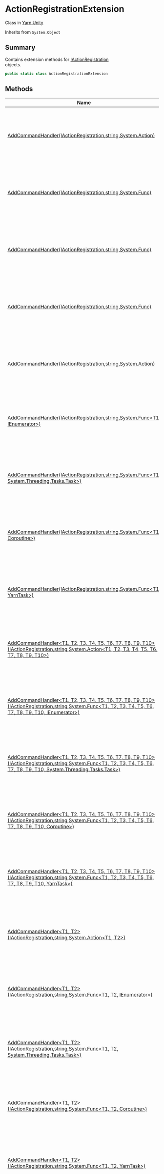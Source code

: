 # ActionRegistrationExtension

Class in [Yarn.Unity](yarn.unity.md)

Inherits from `System.Object`

## Summary

Contains extension methods for [IActionRegistration](yarn.unity.iactionregistration.md)\
objects.

```csharp
public static class ActionRegistrationExtension
```

## Methods

| Name                                                                                                                                                                                                                                         | Description                                                                          |
| -------------------------------------------------------------------------------------------------------------------------------------------------------------------------------------------------------------------------------------------- | ------------------------------------------------------------------------------------ |
| [AddCommandHandler(IActionRegistration,string,System.Action)](yarn.unity.actionregistrationextension.addcommandhandler-1.md)                                                                                                                 | Adds a command handler. Dialogue will pause execution after the command is called.   |
| [AddCommandHandler(IActionRegistration,string,System.Func)](yarn.unity.actionregistrationextension.addcommandhandler-33.md)                                                                                                                  | Adds a command handler. Dialogue will pause execution after the command is called.   |
| [AddCommandHandler(IActionRegistration,string,System.Func)](yarn.unity.actionregistrationextension.addcommandhandler-44.md)                                                                                                                  | Adds a command handler. Dialogue will pause execution after the command is called.   |
| [AddCommandHandler(IActionRegistration,string,System.Func)](yarn.unity.actionregistrationextension.addcommandhandler-22.md)                                                                                                                  | Adds a command handler. Dialogue will pause execution after the command is called.   |
| [AddCommandHandler(IActionRegistration,string,System.Action)](yarn.unity.actionregistrationextension.addcommandhandler-2.md)                                                                                                                 | Adds a command handler. Dialogue will pause execution after the command is called.   |
| [AddCommandHandler(IActionRegistration,string,System.Func\<T1, IEnumerator>)](yarn.unity.actionregistrationextension.addcommandhandler-34.md)                                                                                                | Adds a command handler. Dialogue will pause execution after the command is called.   |
| [AddCommandHandler(IActionRegistration,string,System.Func\<T1, System.Threading.Tasks.Task>)](yarn.unity.actionregistrationextension.addcommandhandler-12.md)                                                                                | Adds a command handler. Dialogue will pause execution after the command is called.   |
| [AddCommandHandler(IActionRegistration,string,System.Func\<T1, Coroutine>)](yarn.unity.actionregistrationextension.addcommandhandler-45.md)                                                                                                  | Adds a command handler. Dialogue will pause execution after the command is called.   |
| [AddCommandHandler(IActionRegistration,string,System.Func\<T1, YarnTask>)](yarn.unity.actionregistrationextension.addcommandhandler-23.md)                                                                                                   | Adds a command handler. Dialogue will pause execution after the command is called.   |
| [AddCommandHandler\<T1, T2, T3, T4, T5, T6, T7, T8, T9, T10>(IActionRegistration,string,System.Action\<T1, T2, T3, T4, T5, T6, T7, T8, T9, T10>)](yarn.unity.actionregistrationextension.addcommandhandler-11.md)                            | Adds a command handler. Dialogue will pause execution after the command is called.   |
| [AddCommandHandler\<T1, T2, T3, T4, T5, T6, T7, T8, T9, T10>(IActionRegistration,string,System.Func\<T1, T2, T3, T4, T5, T6, T7, T8, T9, T10, IEnumerator>)](yarn.unity.actionregistrationextension.addcommandhandler-43.md)                 | Adds a command handler. Dialogue will pause execution after the command is called.   |
| [AddCommandHandler\<T1, T2, T3, T4, T5, T6, T7, T8, T9, T10>(IActionRegistration,string,System.Func\<T1, T2, T3, T4, T5, T6, T7, T8, T9, T10, System.Threading.Tasks.Task>)](yarn.unity.actionregistrationextension.addcommandhandler-21.md) | Adds a command handler. Dialogue will pause execution after the command is called.   |
| [AddCommandHandler\<T1, T2, T3, T4, T5, T6, T7, T8, T9, T10>(IActionRegistration,string,System.Func\<T1, T2, T3, T4, T5, T6, T7, T8, T9, T10, Coroutine>)](yarn.unity.actionregistrationextension.addcommandhandler-54.md)                   | Adds a command handler. Dialogue will pause execution after the command is called.   |
| [AddCommandHandler\<T1, T2, T3, T4, T5, T6, T7, T8, T9, T10>(IActionRegistration,string,System.Func\<T1, T2, T3, T4, T5, T6, T7, T8, T9, T10, YarnTask>)](yarn.unity.actionregistrationextension.addcommandhandler-32.md)                    | Adds a command handler. Dialogue will pause execution after the command is called.   |
| [AddCommandHandler\<T1, T2>(IActionRegistration,string,System.Action\<T1, T2>)](yarn.unity.actionregistrationextension.addcommandhandler-3.md)                                                                                               | Adds a command handler. Dialogue will pause execution after the command is called.   |
| [AddCommandHandler\<T1, T2>(IActionRegistration,string,System.Func\<T1, T2, IEnumerator>)](yarn.unity.actionregistrationextension.addcommandhandler-35.md)                                                                                   | Adds a command handler. Dialogue will pause execution after the command is called.   |
| [AddCommandHandler\<T1, T2>(IActionRegistration,string,System.Func\<T1, T2, System.Threading.Tasks.Task>)](yarn.unity.actionregistrationextension.addcommandhandler-13.md)                                                                   | Adds a command handler. Dialogue will pause execution after the command is called.   |
| [AddCommandHandler\<T1, T2>(IActionRegistration,string,System.Func\<T1, T2, Coroutine>)](yarn.unity.actionregistrationextension.addcommandhandler-46.md)                                                                                     | Adds a command handler. Dialogue will pause execution after the command is called.   |
| [AddCommandHandler\<T1, T2>(IActionRegistration,string,System.Func\<T1, T2, YarnTask>)](yarn.unity.actionregistrationextension.addcommandhandler-24.md)                                                                                      | Adds a command handler. Dialogue will pause execution after the command is called.   |
| [AddCommandHandler\<T1, T2, T3>(IActionRegistration,string,System.Action\<T1, T2, T3>)](yarn.unity.actionregistrationextension.addcommandhandler-4.md)                                                                                       | Adds a command handler. Dialogue will pause execution after the command is called.   |
| [AddCommandHandler\<T1, T2, T3>(IActionRegistration,string,System.Func\<T1, T2, T3, IEnumerator>)](yarn.unity.actionregistrationextension.addcommandhandler-36.md)                                                                           | Adds a command handler. Dialogue will pause execution after the command is called.   |
| [AddCommandHandler\<T1, T2, T3>(IActionRegistration,string,System.Func\<T1, T2, T3, System.Threading.Tasks.Task>)](yarn.unity.actionregistrationextension.addcommandhandler-14.md)                                                           | Adds a command handler. Dialogue will pause execution after the command is called.   |
| [AddCommandHandler\<T1, T2, T3>(IActionRegistration,string,System.Func\<T1, T2, T3, Coroutine>)](yarn.unity.actionregistrationextension.addcommandhandler-47.md)                                                                             | Adds a command handler. Dialogue will pause execution after the command is called.   |
| [AddCommandHandler\<T1, T2, T3>(IActionRegistration,string,System.Func\<T1, T2, T3, YarnTask>)](yarn.unity.actionregistrationextension.addcommandhandler-25.md)                                                                              | Adds a command handler. Dialogue will pause execution after the command is called.   |
| [AddCommandHandler\<T1, T2, T3, T4>(IActionRegistration,string,System.Action\<T1, T2, T3, T4>)](yarn.unity.actionregistrationextension.addcommandhandler-5.md)                                                                               | Adds a command handler. Dialogue will pause execution after the command is called.   |
| [AddCommandHandler\<T1, T2, T3, T4>(IActionRegistration,string,System.Func\<T1, T2, T3, T4, IEnumerator>)](yarn.unity.actionregistrationextension.addcommandhandler-37.md)                                                                   | Adds a command handler. Dialogue will pause execution after the command is called.   |
| [AddCommandHandler\<T1, T2, T3, T4>(IActionRegistration,string,System.Func\<T1, T2, T3, T4, System.Threading.Tasks.Task>)](yarn.unity.actionregistrationextension.addcommandhandler-15.md)                                                   | Adds a command handler. Dialogue will pause execution after the command is called.   |
| [AddCommandHandler\<T1, T2, T3, T4>(IActionRegistration,string,System.Func\<T1, T2, T3, T4, Coroutine>)](yarn.unity.actionregistrationextension.addcommandhandler-48.md)                                                                     | Adds a command handler. Dialogue will pause execution after the command is called.   |
| [AddCommandHandler\<T1, T2, T3, T4>(IActionRegistration,string,System.Func\<T1, T2, T3, T4, YarnTask>)](yarn.unity.actionregistrationextension.addcommandhandler-26.md)                                                                      | Adds a command handler. Dialogue will pause execution after the command is called.   |
| [AddCommandHandler\<T1, T2, T3, T4, T5>(IActionRegistration,string,System.Action\<T1, T2, T3, T4, T5>)](yarn.unity.actionregistrationextension.addcommandhandler-6.md)                                                                       | Adds a command handler. Dialogue will pause execution after the command is called.   |
| [AddCommandHandler\<T1, T2, T3, T4, T5>(IActionRegistration,string,System.Func\<T1, T2, T3, T4, T5, IEnumerator>)](yarn.unity.actionregistrationextension.addcommandhandler-38.md)                                                           | Adds a command handler. Dialogue will pause execution after the command is called.   |
| [AddCommandHandler\<T1, T2, T3, T4, T5>(IActionRegistration,string,System.Func\<T1, T2, T3, T4, T5, System.Threading.Tasks.Task>)](yarn.unity.actionregistrationextension.addcommandhandler-16.md)                                           | Adds a command handler. Dialogue will pause execution after the command is called.   |
| [AddCommandHandler\<T1, T2, T3, T4, T5>(IActionRegistration,string,System.Func\<T1, T2, T3, T4, T5, Coroutine>)](yarn.unity.actionregistrationextension.addcommandhandler-49.md)                                                             | Adds a command handler. Dialogue will pause execution after the command is called.   |
| [AddCommandHandler\<T1, T2, T3, T4, T5>(IActionRegistration,string,System.Func\<T1, T2, T3, T4, T5, YarnTask>)](yarn.unity.actionregistrationextension.addcommandhandler-27.md)                                                              | Adds a command handler. Dialogue will pause execution after the command is called.   |
| [AddCommandHandler\<T1, T2, T3, T4, T5, T6>(IActionRegistration,string,System.Action\<T1, T2, T3, T4, T5, T6>)](yarn.unity.actionregistrationextension.addcommandhandler-7.md)                                                               | Adds a command handler. Dialogue will pause execution after the command is called.   |
| [AddCommandHandler\<T1, T2, T3, T4, T5, T6>(IActionRegistration,string,System.Func\<T1, T2, T3, T4, T5, T6, IEnumerator>)](yarn.unity.actionregistrationextension.addcommandhandler-39.md)                                                   | Adds a command handler. Dialogue will pause execution after the command is called.   |
| [AddCommandHandler\<T1, T2, T3, T4, T5, T6>(IActionRegistration,string,System.Func\<T1, T2, T3, T4, T5, T6, System.Threading.Tasks.Task>)](yarn.unity.actionregistrationextension.addcommandhandler-17.md)                                   | Adds a command handler. Dialogue will pause execution after the command is called.   |
| [AddCommandHandler\<T1, T2, T3, T4, T5, T6>(IActionRegistration,string,System.Func\<T1, T2, T3, T4, T5, T6, Coroutine>)](yarn.unity.actionregistrationextension.addcommandhandler-50.md)                                                     | Adds a command handler. Dialogue will pause execution after the command is called.   |
| [AddCommandHandler\<T1, T2, T3, T4, T5, T6>(IActionRegistration,string,System.Func\<T1, T2, T3, T4, T5, T6, YarnTask>)](yarn.unity.actionregistrationextension.addcommandhandler-28.md)                                                      | Adds a command handler. Dialogue will pause execution after the command is called.   |
| [AddCommandHandler\<T1, T2, T3, T4, T5, T6, T7>(IActionRegistration,string,System.Action\<T1, T2, T3, T4, T5, T6, T7>)](yarn.unity.actionregistrationextension.addcommandhandler-8.md)                                                       | Adds a command handler. Dialogue will pause execution after the command is called.   |
| [AddCommandHandler\<T1, T2, T3, T4, T5, T6, T7>(IActionRegistration,string,System.Func\<T1, T2, T3, T4, T5, T6, T7, IEnumerator>)](yarn.unity.actionregistrationextension.addcommandhandler-40.md)                                           | Adds a command handler. Dialogue will pause execution after the command is called.   |
| [AddCommandHandler\<T1, T2, T3, T4, T5, T6, T7>(IActionRegistration,string,System.Func\<T1, T2, T3, T4, T5, T6, T7, System.Threading.Tasks.Task>)](yarn.unity.actionregistrationextension.addcommandhandler-18.md)                           | Adds a command handler. Dialogue will pause execution after the command is called.   |
| [AddCommandHandler\<T1, T2, T3, T4, T5, T6, T7>(IActionRegistration,string,System.Func\<T1, T2, T3, T4, T5, T6, T7, Coroutine>)](yarn.unity.actionregistrationextension.addcommandhandler-51.md)                                             | Adds a command handler. Dialogue will pause execution after the command is called.   |
| [AddCommandHandler\<T1, T2, T3, T4, T5, T6, T7>(IActionRegistration,string,System.Func\<T1, T2, T3, T4, T5, T6, T7, YarnTask>)](yarn.unity.actionregistrationextension.addcommandhandler-29.md)                                              | Adds a command handler. Dialogue will pause execution after the command is called.   |
| [AddCommandHandler\<T1, T2, T3, T4, T5, T6, T7, T8>(IActionRegistration,string,System.Action\<T1, T2, T3, T4, T5, T6, T7, T8>)](yarn.unity.actionregistrationextension.addcommandhandler-9.md)                                               | Adds a command handler. Dialogue will pause execution after the command is called.   |
| [AddCommandHandler\<T1, T2, T3, T4, T5, T6, T7, T8>(IActionRegistration,string,System.Func\<T1, T2, T3, T4, T5, T6, T7, T8, IEnumerator>)](yarn.unity.actionregistrationextension.addcommandhandler-41.md)                                   | Adds a command handler. Dialogue will pause execution after the command is called.   |
| [AddCommandHandler\<T1, T2, T3, T4, T5, T6, T7, T8>(IActionRegistration,string,System.Func\<T1, T2, T3, T4, T5, T6, T7, T8, System.Threading.Tasks.Task>)](yarn.unity.actionregistrationextension.addcommandhandler-19.md)                   | Adds a command handler. Dialogue will pause execution after the command is called.   |
| [AddCommandHandler\<T1, T2, T3, T4, T5, T6, T7, T8>(IActionRegistration,string,System.Func\<T1, T2, T3, T4, T5, T6, T7, T8, Coroutine>)](yarn.unity.actionregistrationextension.addcommandhandler-52.md)                                     | Adds a command handler. Dialogue will pause execution after the command is called.   |
| [AddCommandHandler\<T1, T2, T3, T4, T5, T6, T7, T8>(IActionRegistration,string,System.Func\<T1, T2, T3, T4, T5, T6, T7, T8, YarnTask>)](yarn.unity.actionregistrationextension.addcommandhandler-30.md)                                      | Adds a command handler. Dialogue will pause execution after the command is called.   |
| [AddCommandHandler\<T1, T2, T3, T4, T5, T6, T7, T8, T9>(IActionRegistration,string,System.Action\<T1, T2, T3, T4, T5, T6, T7, T8, T9>)](yarn.unity.actionregistrationextension.addcommandhandler-10.md)                                      | Adds a command handler. Dialogue will pause execution after the command is called.   |
| [AddCommandHandler\<T1, T2, T3, T4, T5, T6, T7, T8, T9>(IActionRegistration,string,System.Func\<T1, T2, T3, T4, T5, T6, T7, T8, T9, IEnumerator>)](yarn.unity.actionregistrationextension.addcommandhandler-42.md)                           | Adds a command handler. Dialogue will pause execution after the command is called.   |
| [AddCommandHandler\<T1, T2, T3, T4, T5, T6, T7, T8, T9>(IActionRegistration,string,System.Func\<T1, T2, T3, T4, T5, T6, T7, T8, T9, System.Threading.Tasks.Task>)](yarn.unity.actionregistrationextension.addcommandhandler-20.md)           | Adds a command handler. Dialogue will pause execution after the command is called.   |
| [AddCommandHandler\<T1, T2, T3, T4, T5, T6, T7, T8, T9>(IActionRegistration,string,System.Func\<T1, T2, T3, T4, T5, T6, T7, T8, T9, Coroutine>)](yarn.unity.actionregistrationextension.addcommandhandler-53.md)                             | Adds a command handler. Dialogue will pause execution after the command is called.   |
| [AddCommandHandler\<T1, T2, T3, T4, T5, T6, T7, T8, T9>(IActionRegistration,string,System.Func\<T1, T2, T3, T4, T5, T6, T7, T8, T9, YarnTask>)](yarn.unity.actionregistrationextension.addcommandhandler-31.md)                              | Adds a command handler. Dialogue will pause execution after the command is called.   |
| [AddFunction(IActionRegistration,string,System.Func)](yarn.unity.actionregistrationextension.addfunction-1.md)                                                                                                                               | Add a new function that returns a value, so that it can be called from Yarn scripts. |
| [AddFunction\<T1, T2, T3, T4, T5, T6, T7, T8, T9, TResult>(IActionRegistration,string,System.Func\<T1, T2, T3, T4, T5, T6, T7, T8, T9, TResult>)](yarn.unity.actionregistrationextension.addfunction-10.md)                                  | Add a new function that returns a value, so that it can be called from Yarn scripts. |
| [AddFunction\<T1, T2, T3, T4, T5, T6, T7, T8, T9, T10, TResult>(IActionRegistration,string,System.Func\<T1, T2, T3, T4, T5, T6, T7, T8, T9, T10, TResult>)](yarn.unity.actionregistrationextension.addfunction-11.md)                        | Add a new function that returns a value, so that it can be called from Yarn scripts. |
| [AddFunction\<T1, TResult>(IActionRegistration,string,System.Func\<T1, TResult>)](yarn.unity.actionregistrationextension.addfunction-2.md)                                                                                                   | Add a new function that returns a value, so that it can be called from Yarn scripts. |
| [AddFunction\<T1, T2, TResult>(IActionRegistration,string,System.Func\<T1, T2, TResult>)](yarn.unity.actionregistrationextension.addfunction-3.md)                                                                                           | Add a new function that returns a value, so that it can be called from Yarn scripts. |
| [AddFunction\<T1, T2, T3, TResult>(IActionRegistration,string,System.Func\<T1, T2, T3, TResult>)](yarn.unity.actionregistrationextension.addfunction-4.md)                                                                                   | Add a new function that returns a value, so that it can be called from Yarn scripts. |
| [AddFunction\<T1, T2, T3, T4, TResult>(IActionRegistration,string,System.Func\<T1, T2, T3, T4, TResult>)](yarn.unity.actionregistrationextension.addfunction-5.md)                                                                           | Add a new function that returns a value, so that it can be called from Yarn scripts. |
| [AddFunction\<T1, T2, T3, T4, T5, TResult>(IActionRegistration,string,System.Func\<T1, T2, T3, T4, T5, TResult>)](yarn.unity.actionregistrationextension.addfunction-6.md)                                                                   | Add a new function that returns a value, so that it can be called from Yarn scripts. |
| [AddFunction\<T1, T2, T3, T4, T5, T6, TResult>(IActionRegistration,string,System.Func\<T1, T2, T3, T4, T5, T6, TResult>)](yarn.unity.actionregistrationextension.addfunction-7.md)                                                           | Add a new function that returns a value, so that it can be called from Yarn scripts. |
| [AddFunction\<T1, T2, T3, T4, T5, T6, T7, TResult>(IActionRegistration,string,System.Func\<T1, T2, T3, T4, T5, T6, T7, TResult>)](yarn.unity.actionregistrationextension.addfunction-8.md)                                                   | Add a new function that returns a value, so that it can be called from Yarn scripts. |
| [AddFunction\<T1, T2, T3, T4, T5, T6, T7, T8, TResult>(IActionRegistration,string,System.Func\<T1, T2, T3, T4, T5, T6, T7, T8, TResult>)](yarn.unity.actionregistrationextension.addfunction-9.md)                                           | Add a new function that returns a value, so that it can be called from Yarn scripts. |
